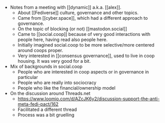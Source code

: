 - Notes from a meeting with [[dynamic]] a.k.a. [[alex]].
    - About [[Fediverse]] culture, governance and other topics.
    - Came from [[cyber.space]], which had a different approach to governance.
    - On the topic of blocking (or not) [[mastodon.social]]
    - Came to [[social.coop]] because of very good interactions with people here, having read also people here.
    - Initially imagined social.coop to be more selective/more centered around coops proper.
    - Very interested in [[consensus governance]], used to live in coop housing. It was very good for a bit.
- Mix of backgrounds in social.coop
    - People who are interested in coop aspects or in governance in particular
    - People who are really into sociocracy
    - People who like the financial/ownership model
- On the discussion around Threads.net
    - https://www.loomio.com/d/AZcJK6y2/discussion-support-the-anti-meta-fedi-pact/162
    - Facilitated a different thread
    - Process was a bit gruelling
